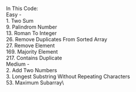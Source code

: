 In This Code:\
Easy - \
1\. Two Sum\
9\. Palindrom Number\
13\. Roman To Integer\
26\. Remove Duplicates From Sorted Array\
27\. Remove Element\
169\. Majority Element\
217\. Contains Duplicate\
Medium -\
2\. Add Two Numbers\
3\. Longest Substring Without Repeating Characters\
53\. Maximum Subarray\